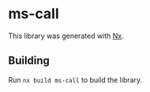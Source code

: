 # ms-call

This library was generated with [Nx](https://nx.dev).

## Building

Run `nx build ms-call` to build the library.
